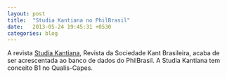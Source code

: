 ```yaml
---
layout: post
title:  "Studia Kantiana no PhilBrasil"
date:   2013-05-24 19:45:31 +0530
categories: blog
---
```

A revista <a href="http://www.sociedadekant.org/studiakantiana/">Studia Kantiana</a>, Revista da Sociedade Kant Brasileira, acaba de ser acrescentada ao banco de dados do PhilBrasil. A Studia Kantiana tem conceito B1 no Qualis-Capes.
